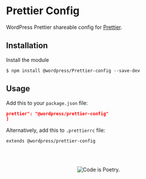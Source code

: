 # Prettier Config

WordPress Prettier shareable config for [Prettier](https://prettier.io).

## Installation

Install the module

```shell
$ npm install @wordpress/Prettier-config --save-dev
```

## Usage

Add this to your `package.json` file:

```json
prettier": "@wordpress/prettier-config"
]
```

Alternatively, add this to `.prettierrc` file:

```
extends @wordpress/prettier-config
```

<br/><br/><p align="center"><img src="https://s.w.org/style/images/codeispoetry.png?1" alt="Code is Poetry." /></p>
